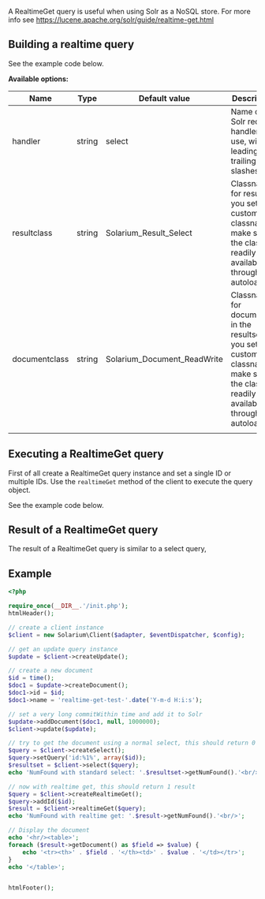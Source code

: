 A RealtimeGet query is useful when using Solr as a NoSQL store. For more info see <https://lucene.apache.org/solr/guide/realtime-get.html>

Building a realtime query
-------------------------

See the example code below.

**Available options:**

| Name          | Type   | Default value                 | Description                                                                                                                               |
|---------------|--------|-------------------------------|-------------------------------------------------------------------------------------------------------------------------------------------|
| handler       | string | select                        | Name of the Solr request handler to use, without leading or trailing slashes                                                              |
| resultclass   | string | Solarium\_Result\_Select      | Classname for result. If you set a custom classname make sure the class is readily available (or through autoloading)                     |
| documentclass | string | Solarium\_Document\_ReadWrite | Classname for documents in the resultset. If you set a custom classname make sure the class is readily available (or through autoloading) |
||

Executing a RealtimeGet query
-----------------------------

First of all create a RealtimeGet query instance and set a single ID or multiple IDs. Use the `realtimeGet` method of the client to execute the query object.

See the example code below.

Result of a RealtimeGet query
-----------------------------

The result of a RealtimeGet query is similar to a select query,

Example
-------

```php
<?php

require_once(__DIR__.'/init.php');
htmlHeader();

// create a client instance
$client = new Solarium\Client($adapter, $eventDispatcher, $config);

// get an update query instance
$update = $client->createUpdate();

// create a new document
$id = time();
$doc1 = $update->createDocument();
$doc1->id = $id;
$doc1->name = 'realtime-get-test-'.date('Y-m-d H:i:s');

// set a very long commitWithin time and add it to Solr
$update->addDocument($doc1, null, 1000000);
$client->update($update);

// try to get the document using a normal select, this should return 0 results
$query = $client->createSelect();
$query->setQuery('id:%1%', array($id));
$resultset = $client->select($query);
echo 'NumFound with standard select: '.$resultset->getNumFound().'<br/>';

// now with realtime get, this should return 1 result
$query = $client->createRealtimeGet();
$query->addId($id);
$result = $client->realtimeGet($query);
echo 'NumFound with realtime get: '.$result->getNumFound().'<br/>';

// Display the document
echo '<hr/><table>';
foreach ($result->getDocument() as $field => $value) {
    echo '<tr><th>' . $field . '</th><td>' . $value . '</td></tr>';
}
echo '</table>';


htmlFooter();

```

